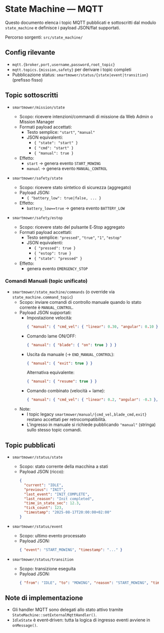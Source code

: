 # State Machine — MQTT

Questo documento elenca i topic MQTT pubblicati e sottoscritti dal modulo `state_machine` e definisce i payload JSON/flat supportati.

Percorso sorgenti: `src/state_machine/`

## Config rilevante
- `mqtt.{broker,port,username,password,root_topic}`
- `mqtt.topics.{mission,safety}` per derivare i topic completi
- Pubblicazione status: `smartmower/status/{state|event|transition}` (prefisso fisso)

## Topic sottoscritti

- `smartmower/mission/state`
  - Scopo: ricevere intenzioni/commandi di missione da Web Admin o Mission Manager
  - Formati payload accettati:
    - Testo semplice: `"start"`, `"manual"`
    - JSON equivalenti:
      - `{ "state": "start" }`
      - `{ "cmd": "start" }`
      - `{ "manual": true }`
  - Effetto:
    - `start` -> genera evento `START_MOWING`
    - `manual` -> genera evento `MANUAL_CONTROL`

- `smartmower/safety/state`
  - Scopo: ricevere stato sintetico di sicurezza (aggregato)
  - Payload JSON:
    - `{ "battery_low": true|false, ... }`
  - Effetto:
    - `battery_low==true` -> genera evento `BATTERY_LOW`

- `smartmower/safety/estop`
  - Scopo: ricevere stato del pulsante E‑Stop aggregato
  - Formati payload accettati:
    - Testo semplice: `"pressed"`, `"true"`, `"1"`, `"estop"`
    - JSON equivalenti:
      - `{ "pressed": true }`
      - `{ "estop": true }`
      - `{ "state": "pressed" }`
  - Effetto:
    - genera evento `EMERGENCY_STOP`

### Comandi Manuali (topic unificato)

- `smartmower/state_machine/commands` (o override via `state_machine.command_topic`)
  - Scopo: inviare comandi di controllo manuale quando lo stato corrente è `MANUAL_CONTROL`.
  - Payload JSON supportati:
    - Impostazione velocità:
      ```json
      { "manual": { "cmd_vel": { "linear": 0.30, "angular": 0.10 } } }
      ```
    - Comando lame ON/OFF:
      ```json
      { "manual": { "blade": { "on": true } } }
      ```
    - Uscita da manuale (→ `END_MANUAL_CONTROL`):
      ```json
      { "manual": { "exit": true } }
      ```
      Alternativa equivalente:
      ```json
      { "manual": { "resume": true } }
      ```
    - Comando combinato (velocità + lame):
      ```json
      { "manual": { "cmd_vel": { "linear": 0.2, "angular": -0.3 }, "blade": { "on": false } } }
      ```
  - Note:
    - I topic legacy `smartmower/manual/{cmd_vel,blade_cmd,exit}` restano accettati per retrocompatibilità.
    - L’ingresso in manuale si richiede pubblicando `"manual"` (stringa) sullo stesso topic comandi.

## Topic pubblicati

- `smartmower/status/state`
  - Scopo: stato corrente della macchina a stati
  - Payload JSON (ricco):
    ```json
    {
      "current": "IDLE",
      "previous": "INIT",
      "last_event": "INIT_COMPLETE",
      "last_reason": "Init completed",
      "time_in_state_sec": 12.3,
      "tick_count": 123,
      "timestamp": "2025-08-17T20:00:00+02:00"
    }
    ```

- `smartmower/status/event`
  - Scopo: ultimo evento processato
  - Payload JSON:
    ```json
    { "event": "START_MOWING", "timestamp": "..." }
    ```

- `smartmower/status/transition`
  - Scopo: transizione eseguita
  - Payload JSON:
    ```json
    { "from": "IDLE", "to": "MOWING", "reason": "START_MOWING", "timestamp": "..." }
    ```

## Note di implementazione
- Gli handler MQTT sono delegati allo stato attivo tramite `StateMachine::setExternalMqttHandler()`.
- `IdleState` è event‑driven: tutta la logica di ingresso eventi avviene in `onMessage()`.
